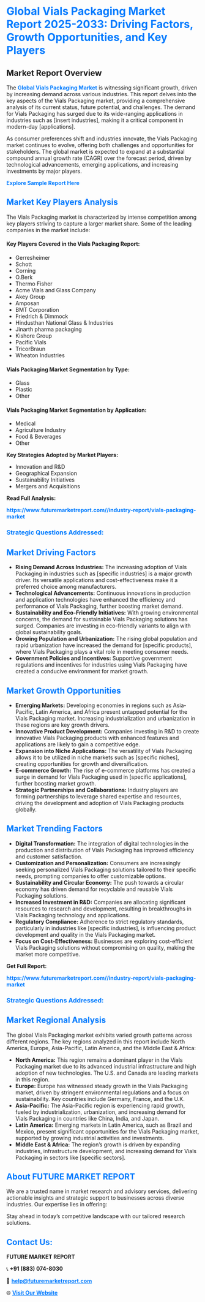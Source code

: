 <h1 style="color: #007BFF;">Global Vials Packaging Market Report 2025-2033: Driving Factors, Growth Opportunities, and Key Players</h1>

<section id="overview">
<h2>Market Report Overview</h2>
<p>The <a href="https://www.futuremarketreport.com//industry-report/vials-packaging-market" style="color: #007BFF; text-decoration: none;"><strong>Global Vials Packaging Market</strong></a> is witnessing significant growth, driven by increasing demand across various industries. This report delves into the key aspects of the Vials Packaging market, providing a comprehensive analysis of its current status, future potential, and challenges. The demand for Vials Packaging has surged due to its wide-ranging applications in industries such as [insert industries], making it a critical component in modern-day [applications].</p>
<p>As consumer preferences shift and industries innovate, the Vials Packaging market continues to evolve, offering both challenges and opportunities for stakeholders. The global market is expected to expand at a substantial compound annual growth rate (CAGR) over the forecast period, driven by technological advancements, emerging applications, and increasing investments by major players.</p>
</section>

<section id="overview">
<p><a href="https://www.futuremarketreport.com//request-sample/reportId=86552" style="color: #007BFF; text-decoration: none;"><strong>Explore Sample Report Here</strong></a></p>
</section>

<section id="key-players">
<h2 style="color: #007BFF;">Market Key Players Analysis</h2>
<p>The Vials Packaging market is characterized by intense competition among key players striving to capture a larger market share. Some of the leading companies in the market include:</p>
<h4>Key Players Covered in the Vials Packaging Report:</h4>
<ul><li>Gerresheimer</li><li>Schott</li><li>Corning</li><li>O.Berk</li><li>Thermo Fisher</li><li>Acme Vials and Glass Company</li><li>Akey Group</li><li>Amposan</li><li>BMT Corporation</li><li>Friedrich &amp; Dimmock</li><li>Hindusthan National Glass &amp; Industries</li><li>Jinarth pharma packaging</li><li>Kishore Group</li><li>Pacific Vials</li><li>TricorBraun</li><li>Wheaton Industries</li></ul>
<h4>Vials Packaging Market Segmentation by Type:</h4>
<ul><li>Glass</li><li>Plastic</li><li>Other</li></ul>

<h4>Vials Packaging Market Segmentation by Application:</h4>
<ul><li>Medical</li><li>Agriculture Industry</li><li>Food &amp; Beverages</li><li>Other</li></ul>
<p><strong>Key Strategies Adopted by Market Players:</strong></p>
<ul>
<li>Innovation and R&D</li>
<li>Geographical Expansion</li>
<li>Sustainability Initiatives</li>
<li>Mergers and Acquisitions</li>
</ul>
</section>

<section>
<p><strong>Read Full Analysis: </strong></p><a href="https://www.futuremarketreport.com//industry-report/vials-packaging-market" style="color: #007BFF; text-decoration: none;"><strong>https://www.futuremarketreport.com//industry-report/vials-packaging-market</strong></a>
<h3 style="color: #007BFF;">Strategic Questions Addressed:</h3>
</section>

<section id="driving-factors">
<h2 style="color: #007BFF;">Market Driving Factors</h2>
<ul>
<li><strong>Rising Demand Across Industries:</strong> The increasing adoption of Vials Packaging in industries such as [specific industries] is a major growth driver. Its versatile applications and cost-effectiveness make it a preferred choice among manufacturers.</li>
<li><strong>Technological Advancements:</strong> Continuous innovations in production and application technologies have enhanced the efficiency and performance of Vials Packaging, further boosting market demand.</li>
<li><strong>Sustainability and Eco-Friendly Initiatives:</strong> With growing environmental concerns, the demand for sustainable Vials Packaging solutions has surged. Companies are investing in eco-friendly variants to align with global sustainability goals.</li>
<li><strong>Growing Population and Urbanization:</strong> The rising global population and rapid urbanization have increased the demand for [specific products], where Vials Packaging plays a vital role in meeting consumer needs.</li>
<li><strong>Government Policies and Incentives:</strong> Supportive government regulations and incentives for industries using Vials Packaging have created a conducive environment for market growth.</li>
</ul>
</section>

<section id="growth-opportunities">
<h2 style="color: #007BFF;">Market Growth Opportunities</h2>
<ul>
<li><strong>Emerging Markets:</strong> Developing economies in regions such as Asia-Pacific, Latin America, and Africa present untapped potential for the Vials Packaging market. Increasing industrialization and urbanization in these regions are key growth drivers.</li>
<li><strong>Innovative Product Development:</strong> Companies investing in R&D to create innovative Vials Packaging products with enhanced features and applications are likely to gain a competitive edge.</li>
<li><strong>Expansion into Niche Applications:</strong> The versatility of Vials Packaging allows it to be utilized in niche markets such as [specific niches], creating opportunities for growth and diversification.</li>
<li><strong>E-commerce Growth:</strong> The rise of e-commerce platforms has created a surge in demand for Vials Packaging used in [specific applications], further boosting market growth.</li>
<li><strong>Strategic Partnerships and Collaborations:</strong> Industry players are forming partnerships to leverage shared expertise and resources, driving the development and adoption of Vials Packaging products globally.</li>
</ul>
</section>

<section id="trending-factors">
<h2 style="color: #007BFF;">Market Trending Factors</h2>
<ul>
<li><strong>Digital Transformation:</strong> The integration of digital technologies in the production and distribution of Vials Packaging has improved efficiency and customer satisfaction.</li>
<li><strong>Customization and Personalization:</strong> Consumers are increasingly seeking personalized Vials Packaging solutions tailored to their specific needs, prompting companies to offer customizable options.</li>
<li><strong>Sustainability and Circular Economy:</strong> The push towards a circular economy has driven demand for recyclable and reusable Vials Packaging solutions.</li>
<li><strong>Increased Investment in R&D:</strong> Companies are allocating significant resources to research and development, resulting in breakthroughs in Vials Packaging technology and applications.</li>
<li><strong>Regulatory Compliance:</strong> Adherence to strict regulatory standards, particularly in industries like [specific industries], is influencing product development and quality in the Vials Packaging market.</li>
<li><strong>Focus on Cost-Effectiveness:</strong> Businesses are exploring cost-efficient Vials Packaging solutions without compromising on quality, making the market more competitive.</li>
</ul>
</section>

<section>
<p><strong>Get Full Report: </strong></p><a href="https://www.futuremarketreport.com//industry-report/vials-packaging-market" style="color: #007BFF; text-decoration: none;"><strong>https://www.futuremarketreport.com//industry-report/vials-packaging-market</strong></a>
<h3 style="color: #007BFF;">Strategic Questions Addressed:</h3>
</section>


<section id="regional-analysis">
<h2 style="color: #007BFF;">Market Regional Analysis</h2>
<p>The global Vials Packaging market exhibits varied growth patterns across different regions. The key regions analyzed in this report include North America, Europe, Asia-Pacific, Latin America, and the Middle East & Africa:</p>
<ul>
<li><strong>North America:</strong> This region remains a dominant player in the Vials Packaging market due to its advanced industrial infrastructure and high adoption of new technologies. The U.S. and Canada are leading markets in this region.</li>
<li><strong>Europe:</strong> Europe has witnessed steady growth in the Vials Packaging market, driven by stringent environmental regulations and a focus on sustainability. Key countries include Germany, France, and the U.K.</li>
<li><strong>Asia-Pacific:</strong> The Asia-Pacific region is experiencing rapid growth, fueled by industrialization, urbanization, and increasing demand for Vials Packaging in countries like China, India, and Japan.</li>
<li><strong>Latin America:</strong> Emerging markets in Latin America, such as Brazil and Mexico, present significant opportunities for the Vials Packaging market, supported by growing industrial activities and investments.</li>
<li><strong>Middle East & Africa:</strong> The region’s growth is driven by expanding industries, infrastructure development, and increasing demand for Vials Packaging in sectors like [specific sectors].</li>
</ul>
</section>

<footer>
<h2 style="color: #007BFF;">About FUTURE MARKET REPORT</h2>
<p>We are a trusted name in market research and advisory services, delivering actionable insights and strategic support to businesses across diverse industries. Our expertise lies in offering:</p>

<p>Stay ahead in today’s competitive landscape with our tailored research solutions.</p>

<h2 style="color: #007BFF;">Contact Us:</h2>
<p><strong>FUTURE MARKET REPORT</strong></p>
<p>📞 <strong>+91 (883) 074-8030</strong></p>
<p>📧 <strong><a href="mailto:help@futuremarketreport.com" style="color: #007BFF;">help@futuremarketreport.com</a></strong></p>
<p>🌐 <strong><a href="https://www.futuremarketreport.com/" style="color: #007BFF;">Visit Our Website</a></strong></p>
</footer>